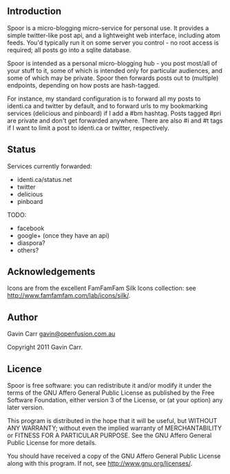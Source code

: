 
Introduction
------------

Spoor is a micro-blogging micro-service for personal use. It provides a
simple twitter-like post api, and a lightweight web interface, including
atom feeds. You'd typically run it on some server you control - no root
access is required; all posts go into a sqlite database.

Spoor is intended as a personal micro-blogging hub - you post most/all
of your stuff to it, some of which is intended only for particular
audiences, and some of which may be private. Spoor then forwards posts
out to (multiple) endpoints, depending on how posts are hash-tagged.

For instance, my standard configuration is to forward all my posts to
identi.ca and twitter by default, and to forward urls to my bookmarking
services (delicious and pinboard) if I add a #bm hashtag. Posts
tagged #pri are private and don't get forwarded anywhere. There are also #i
and #t tags if I want to limit a post to identi.ca or twitter,
respectively.


Status
------

Services currently forwarded:

- identi.ca/status.net
- twitter
- delicious
- pinboard

TODO:

- facebook
- google+ (once they have an api)
- diaspora?
- others?


Acknowledgements
----------------

Icons are from the excellent FamFamFam Silk Icons collection:
see http://www.famfamfam.com/lab/icons/silk/.


Author
------

Gavin Carr <gavin@openfusion.com.au>

Copyright 2011 Gavin Carr.


Licence
-------

Spoor is free software: you can redistribute it and/or modify it
under the terms of the GNU Affero General Public License as published by
the Free Software Foundation, either version 3 of the License, or (at
your option) any later version.

This program is distributed in the hope that it will be useful, but
WITHOUT ANY WARRANTY; without even the implied warranty of
MERCHANTABILITY or FITNESS FOR A PARTICULAR PURPOSE. See the GNU Affero
General Public License for more details.

You should have received a copy of the GNU Affero General Public License
along with this program. If not, see <http://www.gnu.org/licenses/>.

